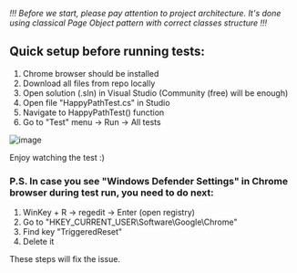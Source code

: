 *!!! Before we start, please pay attention to project architecture.
It's done using classical Page Object pattern with correct classes structure !!!*

## Quick setup before running tests:
1. Chrome browser should be installed
2. Download all files from repo locally
3. Open solution (.sln) in Visual Studio (Community (free) will be enough)
4. Open file "HappyPathTest.cs" in Studio
5. Navigate to HappyPathTest() function
6. Go to "Test" menu -> Run -> All tests

![image](https://user-images.githubusercontent.com/32220899/36865184-0c4bf256-1d8f-11e8-972a-d7bc48b61571.png)

Enjoy watching the test :)

### P.S. In case you see "Windows Defender Settings" in Chrome browser during test run, you need to do next:
1. WinKey + R -> regedit -> Enter  (open registry)
2. Go to "HKEY_CURRENT_USER\Software\Google\Chrome"
3. Find key "TriggeredReset"
4. Delete it

These steps will fix the issue.
